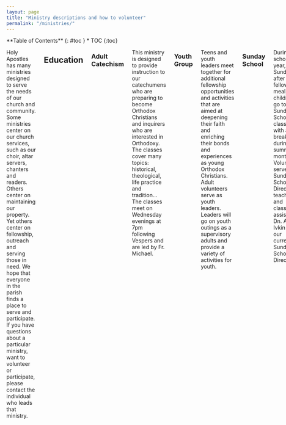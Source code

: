 ```yaml
---
layout: page
title: "Ministry descriptions and how to volunteer"
permalink: "/ministries/"
---
```


<div class="row">

<div class="medium-4 medium-push-8 columns" markdown="1">
<div class="panel radius" markdown="1">
**Table of Contents**
{: #toc }
* TOC
{:toc}
</div>
</div><!-- /.medium-4.columns -->

<div class="medium-8 medium-pull-4 columns" markdown="1">


Holy Apostles has many ministries designed to serve the needs of our church and community. Some ministries center on our church services, such as our choir, altar servers, chanters and readers. Others center on maintaining our property. Yet others center on fellowship, outreach and serving those in need.  We hope that everyone in the parish finds a place to serve and participate. If you have questions about a particular ministry, want to volunteer or participate, please contact the individual who leads that ministry.


## Education

### Adult Catechism
This ministry is designed to provide instruction to our catechumens who are preparing to become Orthodox Christians and inquirers who are interested in Orthodoxy. The classes cover many topics: historical, theological, life practice and tradition… The classes meet on Wednesday evenings at 7pm following Vespers and are led by Fr. Michael.
 
### Youth Group
Teens and youth leaders meet together for additional fellowship opportunities and activities that are aimed at deepening their faith and enriching their bonds and experiences as young Orthodox Christians. Adult volunteers serve as youth leaders. Leaders will go on youth outings as a supervisory adults and provide a variety of activities for youth. 
 
### Sunday School
During the school year, each Sunday after the fellowship meal, our children go to Sunday School classes, with a break during the summer months. Volunteers serve as Sunday School Director, teachers, and classroom assistants. Dn. Alex Ivkin is our current Sunday School Director.

 
## Administration

### Newsletter
Every month Holy Apostles distributes our newsletter. Volunteers serve as editor or assist the editor with creating and publishing the parish newsletter. Tasks involved in creating the newsletter include news gathering, layout, graphic design, writing faith related articles, book reviews, movie reviews, recipe sharing, photography and art submissions, and more. Our current editor is Tazsa Wells and she is always happy to receive and publish submissions from the parish community and beyond. Please consider contributing a monthly column in the newsletter!
 
### Fundraising
Occasionally Holy Apostles holds various events and drives to raise funds for special projects. Volunteers engage in event planning, event management and activities, food preparation and service, seek event underwriting and sponsors and other fundraising activities.
 
### Parish Council
Holy Apostles business is managed by an elected group of leaders who become members of the Parish Council for fixed terms. To serve on the Parish Council, one must be approved by the parish priest for nomination, and be placed on the ballot by the sitting Parish Council. The ballot is presented at the annual parish business meeting, and those with the highest number of votes are elected.
 
## Liturgical

*Ministries that involve the Liturgy and church services may require pastoral approval and training. Examples include altar servers, readers, adult choir members, and chanters.*
 
### Altar Server/Acolyte
During Liturgy a group of men and boys serve the needs of the Altar under the direction of the clergy. Volunteers are willing to undergo training and to be scheduled to serve during services throughout the year. Leonid Kovalenko is the leader of this ministry, and the priest must grant his blessing for new altar servers to begin serving.
 
### Chanter
During services it is our tradition to chant – musically intone – liturgical hymnody. Volunteers are willing to learn prescribed chanting tradition and convention, and to be scheduled to chant at church services throughout the year. 
 
### Reader
During church services, appointed scriptures and other texts are read by a Reader according to the Liturgical calendar under the direction of the clergy. A Reader is a man of good character who has been accepted into the minor clerical order through tonsure by a diocesan bishop, setting him to read in services, including the Divine Liturgy. If a man is interested in this ministry, he must seek approval from his priest to begin preparation and study for the office. 
 
### Choir
During Liturgy, weddings and funerals, the adult choir members sing hymnody under the direction of the choir director. Those seeking to sing in the choir must sing music and learn basic hymnody used frequently in the choir. They also must be willing to participate in choir rehearsals, continuously learn choir music and participate in church services as a choir member. Please contact our choir director, Nika Cable, to learn more.
 
### Prosphora Baker
Prosphora, a special bread used for communion, is required at each Liturgy. Volunteers make sure prosphora is provided for liturgy without fail. Volunteers prayerfully bake the prosphora and make sure it is delivered in a timely manner before Liturgy. Training is needed to properly and prayerfully bake the prosphora. Fr. Michael and Vera Ayzina coordinate with other prosphora bakers to produce these gifts for our holy services. 
 
### Flowers
On various days throughout the year we decorate icons and the temple with flowers – most memorable are days like Palm Sunday and Pascha. Other days it may just be a vase of flowers and a garland draped over an icon. Volunteers are scheduled to assist in acquiring and arranging flowers for major feasts and other times flowers are needed during church services. Diana Didyk and Olga Ivkin are the leaders of this ministry.
 
## Building and grounds
 
### Building Improvement
The Holy Apostles Church building and grounds are in need of ongoing upkeep. Volunteers help with regular preventative maintenance, as well as repairs and improvements - plumbing, electrical, roofing, painting and exterior/internal repairs. In addition, there are always janitorial needs. Contact Dn. Alexei Kojenov if you are able and willing to help with building improvements.
 
### Sunday Stewardship Teams
Formerly known as clean-up teams, the Sunday Stewardship Teams works best with full participation by all regularly attending, able bodied parishioners who are not otherwise engaged in another ministry during the time of volunteer service. Sunday Stewardship Team members are responsible for playground supervision and cleanup after the fellowship meal. There are four Sunday Stewardship Teams and each team will have a Team Leader. The Team Leader will ensure that all tasks and roles are fulfilled for the assigned Sunday. Each Sunday Stewardship Team will have a backup team; this will be the team assigned two weeks away (for example, the backup for first Sunday's Stewardship Team will be the one assigned to the Third Sunday). This will work well if people continue to notify the group when they are going to be absent ahead of time allowing a volunteer to step up and it will also work when there is no advance notification because the members of the backup team will be aware that it's their backup day and will be prepared to fill in.
 
### Coffee and the Grounds
Our property is enhanced with beautiful flowers, shrubs and trees. A great deal of work is needed on an ongoing basis to maintain the beauty of our grounds. Volunteer opportunities include: pruning, weeding, watering, mulching, grass cutting, picking up garbage and debris, minor repairs to fencing, equipment, and garden beds in addition to planting flowers and bulbs. Sophia Burkett is the leader for this ministry, and the work parties take place on first and third Sundays.
 
## Fellowship and outreach

### Charitable Works

#### Grab 'N' Go Bags For Homeless
Holy Apostles volunteers prepare care packages for the homeless by collecting useful items and assembling them into gallon sized zipper bags to pass out to the needy.

#### Adopt a Family via Open House Ministries
Sponsor a family through the holidays by gifting items listed on their wish list. 

#### Orthodox Christians for Life
Volunteers organize Orthodox Christians to participate in memorials and walks for life, attend pro-life events, assist pro-life organizations, and participate in fundraising efforts for birth centers like Options 360's Baby Bottle Drive. We also engage in 40 Days for life prayer challenges and other prayerful movements to raise awareness about the sanctity of life.

### Hospitality
Members of the Holy Apostles hospitality team are the ones who procure provisions for the church including coffees, teas, milks, cleaning supplies, paper goods, and other items needed for fellowship meals and special occasions or events. They are also the ones who put the coffee and hot water on in the mornings before liturgy and set out the dishes and utensils for the meals. They also assist the hospitality teams of other churches in combined church gatherings. The hospitality team leaders are Elena Kojenova and Silouani Perez.

### Visitation
Volunteers for this ministry visit people who are sick or shut-ins. Currently visitation is informal in the parish, but we seek a leader who would organize and lead this ministry, and organize not only visits, but supportive services for those needing transportation to appointments, help getting groceries or other needs they are unable to perform. 
 
### Visitor Welcoming
Volunteers greet newcomers and make them feel welcome at Holy Apostles. They offer literature on Orthodoxy, and encourage visitors to stay for the fellowship meal and sit and visit with them and introduce them to others. This ministry has been informal but we hope it will become more organized under the leadership of a volunteer. 
 
### Meals for the Sick & New Mothers
We have a Coordinator who works to make sure that those who are sick or are new mothers are provided meals while they are recovering. Volunteers work with the Coordinator to cook meals and arrange for delivery. Emmelia Beckel is the leader of this ministry.
 
### Bookstore
The Holy Apostles bookstore will offer books and other Orthodox items as an outreach ministry. Volunteers will assist customers after Liturgy each Sunday morning, when the store is open. The store will be located in the Cry Room. Please contact parish council for more info on volunteering.   

### Lending Library
The Holy Apostles Lending Library is on the 2nd story split between the central class area and the first classroom at the top of the stairs. Our Church Library is a wonderful resource for those wishing to learn more about our Orthodox Christian Faith. Its collection also includes many classical and contemporary books. In addition we also have digital resources such as DVDs and CDs. Volunteers help get the library organized and maintain the borrowing records. 
 
### Sisterhood
We welcome volunteers who have the desire to get this ministry going to organize women's activities for deepening their faith and enriching their lives as Orthodox Christian women. 
 
### Brotherhood
We welcome volunteers who have the desire to get this ministry going to organize men's activities for deepening their faith and enriching their lives as Orthodox Christian men.
 
### Information Technology
The parish has a website and a Facebook page, uses electronic mailing lists for intra-parish communication, an online calendar for scheduling, and other online and offline tools, such as the internet connection, printer/copier and desktop computer at the church. Volunteers support active online presence by posting Facebook updates, maintaining the website and other informational assets. Some activities do not require any specialized knowledge or training. Contact Dn. Alexei Kojenov if you are willing to learn more or can provide IT assistance.


</div><!-- /.medium-8.columns -->

</div><!-- /.row -->
